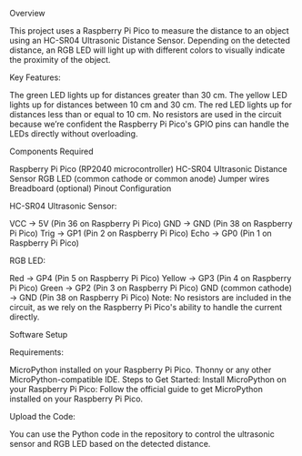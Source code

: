 Overview

This project uses a Raspberry Pi Pico to measure the distance to an object using an HC-SR04 Ultrasonic Distance Sensor. Depending on the detected distance, an RGB LED will light up with different colors to visually indicate the proximity of the object.

Key Features:

The green LED lights up for distances greater than 30 cm.
The yellow LED lights up for distances between 10 cm and 30 cm.
The red LED lights up for distances less than or equal to 10 cm.
No resistors are used in the circuit because we’re confident the Raspberry Pi Pico's GPIO pins can handle the LEDs directly without overloading.

Components Required

Raspberry Pi Pico (RP2040 microcontroller)
HC-SR04 Ultrasonic Distance Sensor
RGB LED (common cathode or common anode)
Jumper wires
Breadboard (optional)
Pinout Configuration

HC-SR04 Ultrasonic Sensor:

VCC → 5V (Pin 36 on Raspberry Pi Pico)
GND → GND (Pin 38 on Raspberry Pi Pico)
Trig → GP1 (Pin 2 on Raspberry Pi Pico)
Echo → GP0 (Pin 1 on Raspberry Pi Pico)

RGB LED:

Red → GP4 (Pin 5 on Raspberry Pi Pico)
Yellow → GP3 (Pin 4 on Raspberry Pi Pico)
Green → GP2 (Pin 3 on Raspberry Pi Pico)
GND (common cathode) → GND (Pin 38 on Raspberry Pi Pico)
Note: No resistors are included in the circuit, as we rely on the Raspberry Pi Pico's ability to handle the current directly.

Software Setup

Requirements:

MicroPython installed on your Raspberry Pi Pico.
Thonny or any other MicroPython-compatible IDE.
Steps to Get Started:
Install MicroPython on your Raspberry Pi Pico:
Follow the official guide to get MicroPython installed on your Raspberry Pi Pico.

Upload the Code:

You can use the Python code in the repository to control the ultrasonic sensor and RGB LED based on the detected distance.
